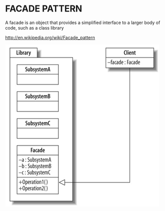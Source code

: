 FACADE PATTERN
==================

A facade is an object that provides a simplified interface to a larger body of code, such as a class library

http://en.wikipedia.org/wiki/Facade_pattern

![Alt text](/design-patterns/uml/facade.jpg)